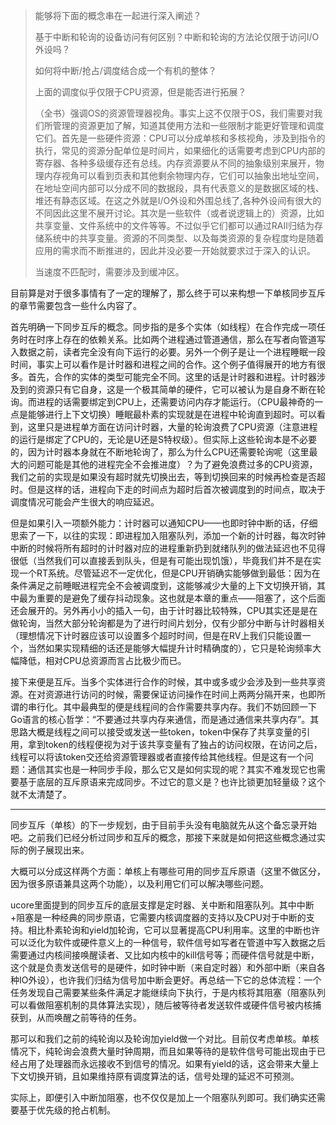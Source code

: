 > 能够将下面的概念串在一起进行深入阐述？
>
> 基于中断和轮询的设备访问有何区别？中断和轮询的方法论仅限于访问I/O外设吗？
>
> 如何将中断/抢占/调度结合成一个有机的整体？
>
> 上面的调度似乎仅限于CPU资源，但是能否进行拓展？
>
> （全书）强调OS的资源管理器视角。事实上这不仅限于OS，我们需要对我们所管理的资源更加了解，知道其使用方法和一些限制才能更好管理和调度它们。首先是一些硬件资源：CPU可以分成单核和多核视角，涉及到指令的执行，常见的资源分配单位是时间片，如果细化的话需要考虑到CPU内部的寄存器、各种多级缓存还有总线。内存资源要从不同的抽象级别来展开，物理内存视角可以看到页表和其他剩余物理内存，它们可以抽象出地址空间，在地址空间内部可以分成不同的数据段，具有代表意义的是数据区域的栈、堆还有静态区域。在这之外就是I/O外设和外围总线了,各种外设间有很大的不同因此这里不展开讨论。其次是一些软件（或者说逻辑上的）资源，比如共享变量、文件系统中的文件等等。不过似乎它们都可以通过RAII归结为存储系统中的共享变量。资源的不同类型、以及每类资源的复杂程度均是随着应用的需求而不断推进的，因此并没必要一开始就要求过于深入的认识。
>
> 当速度不匹配时，需要涉及到缓冲区。

目前算是对于很多事情有了一定的理解了，那么终于可以来构想一下单核同步互斥的章节需要包含一些什么内容了。

首先明确一下同步互斥的概念。同步指的是多个实体（如线程）在合作完成一项任务时在时序上存在的依赖关系。比如两个进程通过管道通信，那么在写者向管道写入数据之前，读者完全没有向下运行的必要。另外一个例子是让一个进程睡眠一段时间，事实上可以看作是计时器和进程之间的合作。这个例子值得展开的地方有很多。首先，合作的实体的类型可能完全不同。这里的话是计时器和进程。计时器涉及到的资源只有它自身，这是一个极其简单的硬件，它可以被认为是自身不断在轮询。而进程的话需要绑定到CPU上，还需要访问内存才能运行。（CPU最神奇的一点是能够进行上下文切换）睡眠最朴素的实现就是在进程中轮询直到超时。可以看到，这里只是进程单方面在访问计时器，大量的轮询浪费了CPU资源（注意进程的运行是绑定了CPU的，无论是U还是S特权级）。但实际上这些轮询本是不必要的，因为计时器本身就在不断地轮询了，那么为什么CPU还需要轮询呢（这里最大的问题可能是其他的进程完全不会推进度）？为了避免浪费过多的CPU资源，我们之前的实现是如果没有超时就先切换出去，等到切换回来的时候再检查是否超时。但是这样的话，进程向下走的时间点为超时后首次被调度到的时间点，取决于调度情况可能会产生很大的响应延迟。

但是如果引入一项额外能力：计时器可以通知CPU——也即时钟中断的话，仔细思索了一下，以往的实现：即进程加入阻塞队列，添加一个新的计时器，每次时钟中断的时候将所有超时的计时器对应的进程重新扔到就绪队列的做法延迟也不见得很低（当然我们可以直接丢到队头，但是有可能出现饥饿），毕竟我们并不是在实现一个RT系统。尽管延迟不一定优化，但是CPU开销确实能够做到最低：因为在条件满足之前睡眠进程完全不会被调度到，这能够减少大量的上下文切换开销，其中最为重要的是避免了缓存抖动现象。这也就是本章的重点——阻塞了，这个后面还会展开的。另外再小小的插入一句，由于计时器比较特殊，CPU其实还是是在做轮询，当然大部分轮询都是为了进行时间片划分，仅有少部分中断与计时器相关（理想情况下计时器应该可以设置多个超时时间，但是在RV上我们只能设置一个，当然如果实现精细的话还是能够大幅提升计时精确度的），它只是轮询频率大幅降低，相对CPU总资源而言占比极少而已。

接下来便是互斥。当多个实体进行合作的时候，其中或多或少会涉及到一些共享资源。在对资源进行访问的时候，需要保证访问操作在时间上两两分隔开来，也即所谓的串行化。其中最典型的便是线程间的合作需要共享内存。我们不妨回顾一下Go语言的核心哲学：“不要通过共享内存来通信，而是通过通信来共享内存”。其思路大概是线程之间可以接受或发送一些token，token中保存了共享变量的引用，拿到token的线程便视为对于该共享变量有了独占的访问权限，在访问之后，线程可以将该token交还给资源管理器或者直接传给其他线程。但是这有一个问题：通信其实也是一种同步手段，那么它又是如何实现的呢？其实不难发现它也需要基于底层的互斥原语来完成同步。不过它的意义是？也许比锁更加轻量级？这个就不太清楚了。

---

同步互斥（单核）的下一步规划，由于目前手头没有电脑就先从这个备忘录开始吧。之前我们已经分析过同步和互斥的概念，那接下来就是如何把这些概念通过实际的例子展现出来。

大概可以分成这样两个方面：单核上有哪些可用的同步互斥原语（这里不做区分，因为很多原语兼具这两个功能），以及利用它们可以解决哪些问题。

ucore里面提到的同步互斥的底层支撑是定时器、关中断和阻塞队列。其中中断+阻塞是一种经典的同步原语，它需要内核调度器的支持以及CPU对于中断的支持。相比朴素轮询和yield加轮询，它可以显著提高CPU利用率。这里的中断也许可以泛化为软件或硬件意义上的一种信号，软件信号如写者在管道中写入数据之后需要通过内核间接唤醒读者、又比如内核中的kill信号等；而硬件信号就是中断，这个就是负责发送信号的是硬件，如时钟中断（来自定时器）和外部中断（来自各种IO外设），也许我们归结为信号加中断会更好。再总结一下它的总体流程：一个任务发现自己需要某些条件满足才能继续向下执行，于是内核将其阻塞（阻塞队列可以看做阻塞机制的具体算法实现），随后被等待者发送软件或硬件信号被内核捕获到，从而唤醒之前等待的任务。

那可以和我们之前的纯轮询以及轮询加yield做一个对比。目前仅考虑单核。单核情况下，纯轮询会浪费大量时钟周期，而且如果等待的是软件信号可能出现由于已经占用了处理器而永远接收不到信号的情况。如果有yield的话，这会带来大量上下文切换开销，且如果维持原有调度算法的话，信号处理的延迟不可预测。

实际上，即便引入中断加阻塞，也不仅仅是加上一个阻塞队列即可。我们确实还需要基于优先级的抢占机制。

